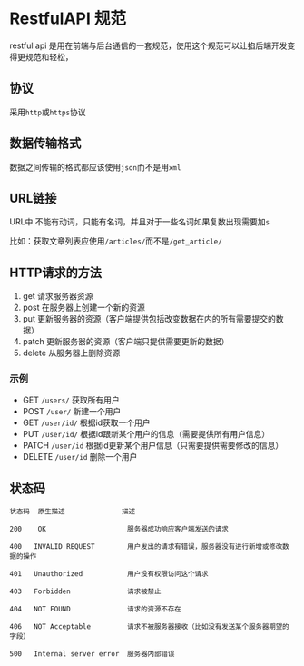 # RestfulAPI 规范
restful api 是用在前端与后台通信的一套规范，使用这个规范可以让掐后端开发变得更规范和轻松，
## 协议
采用`http`或`https`协议
## 数据传输格式
数据之间传输的格式都应该使用`json`而不是用`xml`
## URL链接
URL中 不能有动词，只能有名词，并且对于一些名词如果复数出现需要加`s`

比如：获取文章列表应使用`/articles/`而不是`/get_article/`
## HTTP请求的方法
1. get 请求服务器资源
2. post 在服务器上创建一个新的资源
3. put 更新服务器的资源（客户端提供包括改变数据在内的所有需要提交的数据）
4. patch 更新服务器的资源（客户端只提供需要更新的数据）
5. delete 从服务器上删除资源

### 示例
- GET `/users/` 获取所有用户
- POST `/user/` 新建一个用户
- GET `/user/id/` 根据id获取一个用户
- PUT `/user/id/` 根据id跟新某个用户的信息（需要提供所有用户信息）
- PATCH `/user/id` 根据id更新某个用户信息（只需要提供需要修改的信息）
- DELETE `/user/id` 删除一个用户

## 状态码
```
状态码  原生描述              描述

200    OK                    服务器成功响应客户端发送的请求

400   INVALID REQUEST        用户发出的请求有错误，服务器没有进行新增或修改数据的操作

401   Unauthorized           用户没有权限访问这个请求

403   Forbidden              请求被禁止

404   NOT FOUND              请求的资源不存在

406   NOT Acceptable         请求不被服务器接收（比如没有发送某个服务器期望的字段）

500   Internal server error  服务器内部错误
```
